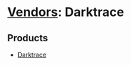 # [Vendors](README.md): Darktrace

## Products

- [Darktrace](../products/49f20733-9889-487c-bf21-8e1606517700.md)
